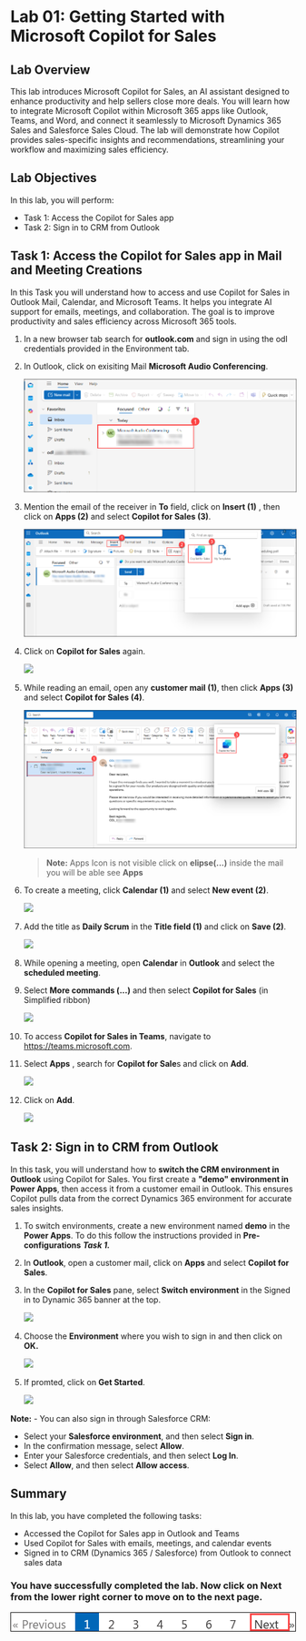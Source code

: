 # Lab 01: Getting Started with Microsoft Copilot for Sales

## Lab Overview

This lab introduces Microsoft Copilot for Sales, an AI assistant designed to enhance productivity and help sellers close more deals. You will learn how to integrate Microsoft Copilot within Microsoft 365 apps like Outlook, Teams, and Word, and connect it seamlessly to Microsoft Dynamics 365 Sales and Salesforce Sales Cloud. The lab will demonstrate how Copilot provides sales-specific insights and recommendations, streamlining your workflow and maximizing sales efficiency.

## Lab Objectives

In this lab, you will perform:

- Task 1: Access the Copilot for Sales app
- Task 2: Sign in to CRM from Outlook

## Task 1: Access the Copilot for Sales app in Mail and Meeting Creations

In this Task you will understand how to access and use Copilot for Sales in Outlook Mail, Calendar, and Microsoft Teams. It helps you integrate AI support for emails, meetings, and collaboration. The goal is to improve productivity and sales efficiency across Microsoft 365 tools.

1. In a new browser tab search for **outlook.com** and sign in using the odl credentials provided in the Environment tab.

1. In Outlook, click on exisiting Mail **Microsoft Audio Conferencing**.

      ![](../media/L0001.png)

1. Mention the email of the receiver in **To** field, click on **Insert (1)** , then click on **Apps (2)** and select **Copilot for Sales (3)**.

   ![](../media/dyn101.png)

1. Click on **Copilot for Sales** again.

   ![](../media/dc44.png)

1. While reading an email, open any **customer mail (1)**, then click **Apps (3)** and select **Copilot for Sales (4)**.
   
   ![](../media/P2.png)
   
      > **Note:** Apps Icon is not visible click on **elipse(...)** inside the mail you will be able see **Apps**

1. To create a meeting, click **Calendar (1)** and select **New event (2)**.

    ![](../media/dyn12.png)

1. Add the title as **Daily Scrum** in the **Title field (1)** and click on **Save (2)**.

    ![](../media/dyn13.png)
   
1. While opening a meeting, open **Calendar** in **Outlook** and select the **scheduled meeting**.
   
1. Select **More commands (...)** and then select **Copilot for Sales** (in Simplified ribbon)

   ![](../media/dyn14.png)

1. To access **Copilot for Sales in Teams**, navigate to https://teams.microsoft.com.

1. Select **Apps** , search for **Copilot for Sale**s and click on **Add**.
   
      ![](../media/1-10.png)

1. Click on **Add**.

    ![](../media/dyn16.png)
   
## Task 2: Sign in to CRM from Outlook

In this task, you will understand how to **switch the CRM environment in Outlook** using Copilot for Sales. You first create a **"demo" environment in Power Apps**, then access it from a customer email in Outlook. This ensures Copilot pulls data from the correct Dynamics 365 environment for accurate sales insights.

1. To switch environments, create a new environment named **demo** in the **Power Apps**. To do this follow the instructions provided in **Pre-configurations** ***Task 1.***

1. In **Outlook**, open a customer mail, click on **Apps** and select **Copilot for Sales**.
   
1. In the **Copilot for Sales** pane, select **Switch environment** in the Signed in to Dynamic 365 banner at the top.

   ![](../media/dyn17.png)
  
1. Choose the **Environment** where you wish to sign in and then click on **OK.**

   ![](../media/dc45.png)

1. If promted, click on **Get Started**.

   ![](../media/dy-4.png)
   
**Note:** - You can also sign in through Salesforce CRM: <br>
- Select your **Salesforce environment**, and then select **Sign in**. <br> 
- In the confirmation message, select **Allow**.
- Enter your Salesforce credentials, and then select **Log In**. <br> 
- Select **Allow**, and then select **Allow access**.

## Summary
In this lab, you have completed the following tasks:
- Accessed the Copilot for Sales app in Outlook and Teams
- Used Copilot for Sales with emails, meetings, and calendar events
- Signed in to CRM (Dynamics 365 / Salesforce) from Outlook to connect sales data
      
### You have successfully completed the lab. Now click on Next from the lower right corner to move on to the next page.

![](../media/d47.png) 
